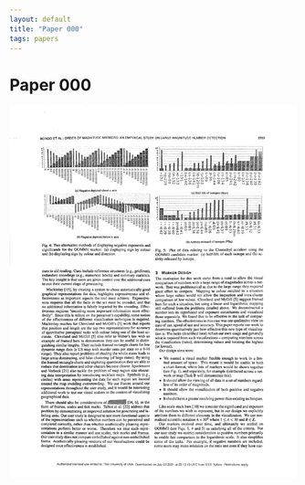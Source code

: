 ```yaml
---
layout: default
title: "Paper 000"
tags: papers
---
```


# Paper 000

<img src="/assets/scans/0.png" alt="Page with chartjunk removed" width="800"/>

